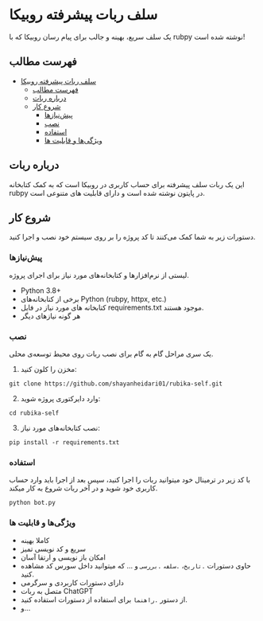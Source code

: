 # سلف ربات پیشرفته روبیکا

یک سلف سریع، بهینه و جالب برای پیام رسان روبیکا که با rubpy نوشته شده است!

## فهرست مطالب

- [سلف ربات پیشرفته روبیکا](#سلف-ربات-پیشرفته-روبیکا)
  - [فهرست مطالب](#فهرست-مطالب)
  - [درباره ربات](#درباره-ربات)
  - [شروع کار](#شروع-کار)
    - [پیش‌نیازها](#پیشنیازها)
    - [نصب](#نصب)
    - [استفاده](#استفاده)
    - [ویژگی‌ها و قابلیت ها](#ویژگیها-و-قابلیت-ها)

## درباره ربات

این یک ربات سلف پیشرفته برای حساب کاربری در روبیکا است که به کمک کتابخانه rubpy در پایتون نوشته شده است و دارای قابلیت های متنوعی است.

## شروع کار

دستورات زیر به شما کمک می‌کنند تا کد پروژه را بر روی سیستم خود نصب و اجرا کنید.

### پیش‌نیازها

لیستی از نرم‌افزارها و کتابخانه‌های مورد نیاز برای اجرای پروژه.

- Python 3.8+
- برخی از کتابخانه‌های Python (rubpy, httpx, etc.)
- کتابخانه های مورد نیاز در فایل requirements.txt موجود هستند.
- هر گونه نیازهای دیگر

### نصب

یک سری مراحل گام به گام برای نصب ربات روی محیط توسعه‌ی محلی.

1. مخزن را کلون کنید:

```shell
git clone https://github.com/shayanheidari01/rubika-self.git
```
2. وارد دایرکتوری پروژه شوید:
```shell
cd rubika-self
```
3. نصب کتابخانه‌های مورد نیاز:
```shell
pip install -r requirements.txt
```

### استفاده

با کد زیر در ترمینال خود میتوانید ربات را اجرا کنید، سپس بعد از اجرا باید وارد حساب کاربری خود شوید و در آخر ربات شروع به کار میکند.
```shell
python bot.py
```

### ویژگی‌ها و قابلیت ها
- کاملا بهینه
- سریع و کد نویسی تمیز
- امکان باز نویسی و ارتقا آسان
- حاوی دستورات `.تاریخ`، `.سلف`، `.بررسی` و ... که میتوانید داخل سورس کد مشاهده کنید.
- دارای دستورات کاربردی و سرگرمی
- متصل به ربات ChatGPT
- از دستور `.راهنما` برای استفاده از دستورات استفاده کنید.
- و...

